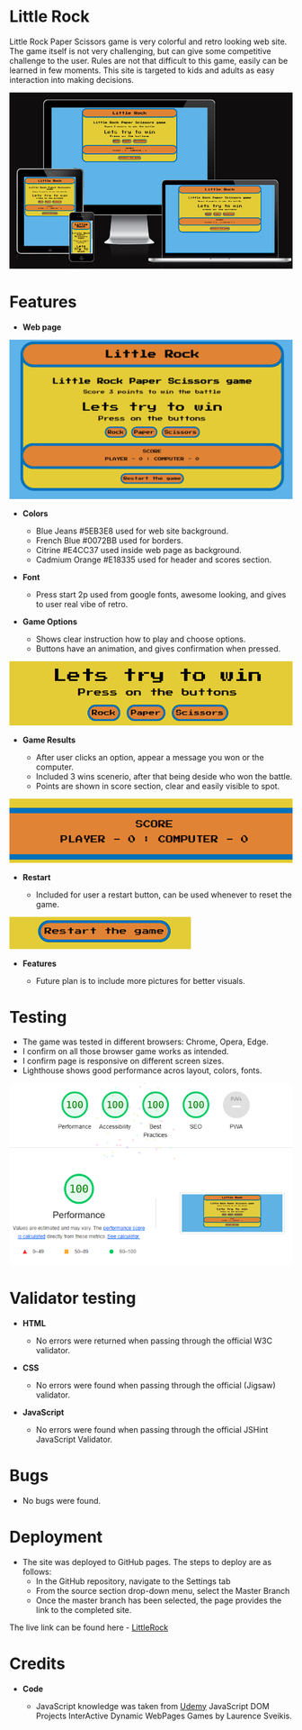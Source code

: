 # Little Rock

Little Rock Paper Scissors game is very colorful and retro looking web site. The game itself is not very challenging, but can give some competitive challenge to the user. Rules are not that difficult to this game, easily can be learned in few moments. This site is targeted to kids and adults as easy interaction into making decisions.

![website](readme/responsive.png)

# Features

- __Web page__

![website](readme/meniu.png)

- __Colors__

  - Blue Jeans #5EB3E8 used for web site background.
  - French Blue #0072BB used for borders.
  - Citrine #E4CC37 used inside web page as background.
  - Cadmium Orange #E18335 used for header and scores section.
  
- __Font__
  
  - Press start 2p used from google fonts, awesome looking, and gives to user real vibe of retro.

- __Game Options__

  - Shows clear instruction how to play and choose options.
  - Buttons have an animation, and gives confirmation when pressed.

![website](readme/buttons.png)

- __Game Results__

  - After user clicks an option, appear a message you won or the computer.
  - Included 3 wins scenerio, after that being deside who won the battle.
  - Points are shown in score section, clear and easily visible to spot.
  
![website](readme/points.png)

- __Restart__

  - Included for user a restart button, can be used whenever to reset the game.
  
![website](readme/restart.png)

- __Features__

  - Future plan is to include more pictures for better visuals.
  
# Testing

  - The game was tested in different browsers: Chrome, Opera, Edge.
  - I confirm on all those browser game works as intended.
  - I confirm page is responsive on different screen sizes.
  - Lighthouse shows good performance acros layout, colors, fonts.

![website](readme/performance.png)

# Validator testing

- __HTML__

  - No errors were returned when passing through the official W3C validator.
  
- __CSS__

  - No errors were found when passing through the official (Jigsaw) validator.

- __JavaScript__

  - No errors were found when passing through the official JSHint JavaScript Validator.

# Bugs

- No bugs were found.

# Deployment

- The site was deployed to GitHub pages. The steps to deploy are as follows: 
  - In the GitHub repository, navigate to the Settings tab 
  - From the source section drop-down menu, select the Master Branch
  - Once the master branch has been selected, the page provides the link to the completed site.

The live link can be found here - [LittleRock](https://minow3.github.io/littlegame/index.html)

# Credits

- __Code__

  - JavaScript knowledge was taken from [Udemy](https://www.udemy.com/course/javascript-dom-js/) JavaScript DOM Projects InterActive Dynamic WebPages Games by Laurence Sveikis.
  
  
  
  
  


